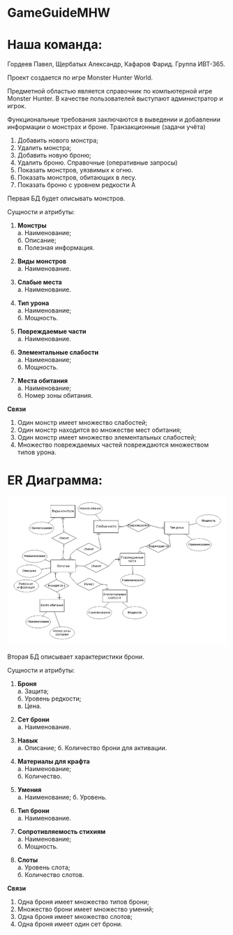 # GameGuideMHW
# Наша команда:
Гордеев Павел, Щербатых Александр, Кафаров Фарид. Группа ИВТ-365.

Проект создается по игре Monster Hunter World.

Предметной областью является справочник по компьютерной игре Monster Hunter.
В качестве пользователей выступают администратор и игрок.

Функциональные требования заключаются в выведении и добавлении информации о монстрах и броне.
Транзакционные (задачи учёта)
1. Добавить нового монстра;
2. Удалить монстра;
3. Добавить новую броню;
4. Удалить броню.
Справочные (оперативные запросы)
1. Показать монстров, уязвимых к огню.
2. Показать монстров, обитающих в лесу.
3. Показать броню с уровнем редкости А

Первая БД будет описывать монстров.

Сущности и атрибуты:
1. **Монстры**  
  а. Наименование;  
  б. Описание;  
  в. Полезная информация.    

2. **Виды монстров**  
  а. Наименование.    
  
  
3. **Слабые места**  
  а. Наименование.  
  
  
4. **Тип урона**  
  а. Наименование;  
  б. Мощность.  


5. **Повреждаемые части**  
  а. Наименование.  


6. **Элементальные слабости**  
  а. Наименование;  
  б. Мощность.  
  
  
7. **Места обитания**  
  а. Наименование;  
  б. Номер зоны обитания.  
  
**Связи**  
1. Один монстр имеет множество слабостей;  
2. Один монстр находится во множестве мест обитания;  
3. Один монстр имеет множество элементальных слабостей;  
4. Множество повреждаемых частей повреждаются множеством типов урона.  

# ER Диаграмма:  
![ER Диаграмма Монстры](https://github.com/Pavel7811/GameGuideMHW/blob/main/ER%20Diagram%20Monsters.png)  

Вторая БД описывает характеристики брони.

Сущности и атрибуты:
1. **Броня**  
  а. Защита;  
  б. Уровень редкости;  
  в. Цена.    

2. **Сет брони**  
  а. Наименование.    
  
  
3. **Навык**  
  а. Описание;
  б. Количество брони для активации.  
  
  
4. **Материалы для крафта**  
  а. Наименование;  
  б. Количество.  


5. **Умения**  
  а. Наименование; 
  б. Уровень.


6. **Тип брони**  
  а. Наименование.    
  
  
7. **Сопротивляемость стихиям**  
  а. Наименование;  
  б. Мощность.  
  
  
8. **Слоты**  
  а. Уровень слота;  
  б. Количество слотов.  
  
**Связи**  
1. Одна броня имеет множество типов брони;  
2. Множество брони имеет множество умений;  
3. Одна броня имеет множество слотов;    
4. Одна броня имеет один сет брони. 

